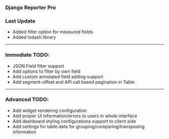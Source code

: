 ### Django Reporter Pro

### Last Update

* Added filter option for measured fields
* Added lodash library

----

### Immediate TODO:

* JSON Field filter support
* Add options to filter by own field
* Add custom annotated field adding support
* Add segment-offset and API call based pagination in Table

----

### Advanced TODO:

* Add widget rendering configuration
* Add proper UI information/errors to users in whole interface
* Add dashboard styling configurations support to client side
* Add settings for table data for grouping/comparing/transposing information